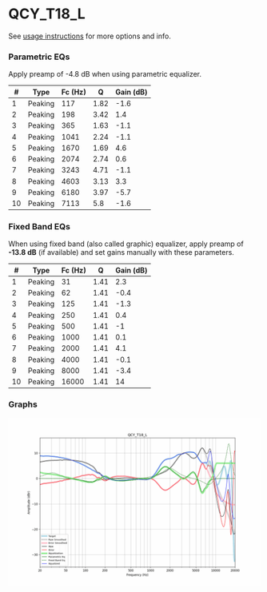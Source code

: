 # QCY_T18_L
See [usage instructions](https://github.com/jaakkopasanen/AutoEq#usage) for more options and info.

### Parametric EQs
Apply preamp of -4.8 dB when using parametric equalizer.

|   # | Type    |   Fc (Hz) |    Q |   Gain (dB) |
|-----|---------|-----------|------|-------------|
|   1 | Peaking |       117 | 1.82 |        -1.6 |
|   2 | Peaking |       198 | 3.42 |         1.4 |
|   3 | Peaking |       365 | 1.63 |        -1.1 |
|   4 | Peaking |      1041 | 2.24 |        -1.1 |
|   5 | Peaking |      1670 | 1.69 |         4.6 |
|   6 | Peaking |      2074 | 2.74 |         0.6 |
|   7 | Peaking |      3243 | 4.71 |        -1.1 |
|   8 | Peaking |      4603 | 3.13 |         3.3 |
|   9 | Peaking |      6180 | 3.97 |        -5.7 |
|  10 | Peaking |      7113 | 5.8  |        -1.6 |

### Fixed Band EQs
When using fixed band (also called graphic) equalizer, apply preamp of **-13.8 dB** (if available) and set gains manually with these parameters.

|   # | Type    |   Fc (Hz) |    Q |   Gain (dB) |
|-----|---------|-----------|------|-------------|
|   1 | Peaking |        31 | 1.41 |         2.3 |
|   2 | Peaking |        62 | 1.41 |        -0.4 |
|   3 | Peaking |       125 | 1.41 |        -1.3 |
|   4 | Peaking |       250 | 1.41 |         0.4 |
|   5 | Peaking |       500 | 1.41 |        -1   |
|   6 | Peaking |      1000 | 1.41 |         0.1 |
|   7 | Peaking |      2000 | 1.41 |         4.1 |
|   8 | Peaking |      4000 | 1.41 |        -0.1 |
|   9 | Peaking |      8000 | 1.41 |        -3.4 |
|  10 | Peaking |     16000 | 1.41 |        14   |

### Graphs
![](./QCY_T18_L.png)
